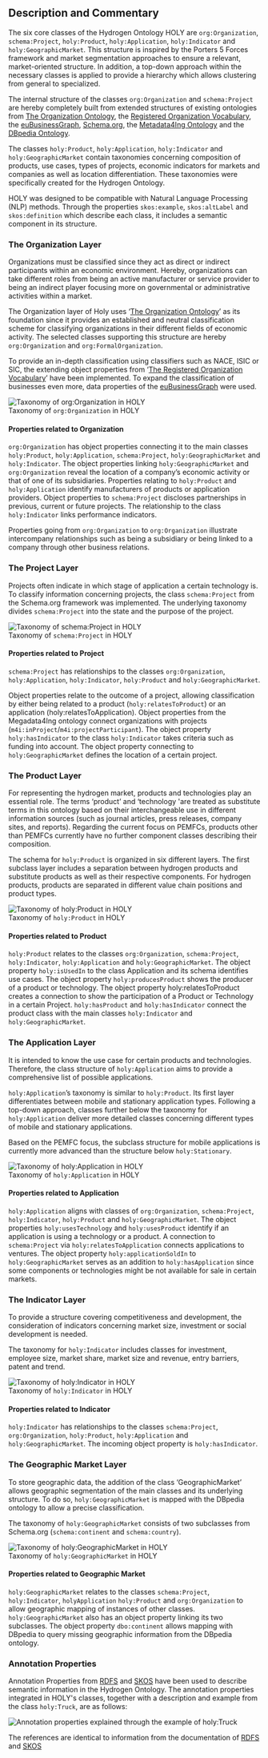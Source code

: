 ## Description and Commentary

The six core classes of the Hydrogen Ontology HOLY are `org:Organization`, `schema:Project`, `holy:Product`, `holy:Application`, `holy:Indicator` and `holy:GeographicMarket`. This structure is inspired by the Porters 5 Forces framework and market segmentation approaches to ensure a relevant, market-oriented structure. In addition, a top-down approach within the necessary classes is applied to provide a hierarchy which allows clustering from general to specialized.

The internal structure of the classes `org:Organization` and `schema:Project` are hereby completely built from extended structures of existing ontologies from [The Organization Ontology](http://www.w3.org/ns/org), the [Registered Organization Vocabulary](http://www.w3.org/ns/regorg), the [euBusinessGraph](http://data.businessgraph.io/ontology), [Schema.org](http://data.businessgraph.io/ontology), the [Metadata4Ing Ontology](https://w3id.org/nfdi4ing/metadata4ing/1.0.0/) and the [DBpedia Ontology](http://dbpedia.org/ontology/).

The classes `holy:Product`, `holy:Application`, `holy:Indicator` and `holy:GeographicMarket` contain taxonomies concerning composition of products, use cases, types of projects, economic indicators for markets and companies as well as location differentiation. These taxonomies were specifically created for the Hydrogen Ontology.

HOLY was designed to be compatible with Natural Language Processing (NLP) methods. Through the properties `skos:example`, `skos:altLabel` and `skos:definition` which describe each class, it includes a semantic component in its structure.

### The Organization Layer

Organizations must be classified since they act as direct or indirect participants within an economic environment. Hereby, organizations can take different roles from being an active manufacturer or service provider to being an indirect player focusing more on governmental or administrative activities within a market.

The Organization layer of Holy uses ‘[The Organization Ontology](http://www.w3.org/ns/org)’ as its foundation since it provides an established and neutral classification scheme for classifying organizations in their different fields of economic activity. The selected classes supporting this structure are hereby `org:Organization` and `org:FormalOrganization`.

To provide an in-depth classification using classifiers such as NACE, ISIC or SIC, the extending object properties from ‘[The Registered Organization Vocabulary](https://www.w3.org/ns/regorg#)’ have been implemented. To expand the classification of businesses even more, data properties of the [euBusinessGraph](https://raw.githubusercontent.com/euBusinessGraph/eubg-data/master/model/ebg-ontology.ttl) were used.

![Taxonomy of org:Organization in HOLY](../visualizations/Organization_ClassStructure.png "Organization Structure")  
Taxonomy of `org:Organization` in HOLY

#### Properties related to Organization

`org:Organization` has object properties connecting it to the main classes `holy:Product`, `holy:Application`, `schema:Project`, `holy:GeographicMarket` and `holy:Indicator`. The object properties linking `holy:GeographicMarket` and `org:Organization` reveal the location of a company’s economic activity or that of one of its subsidiaries. Properties relating to `holy:Product` and `holy:Application` identify manufacturers of products or application providers. Object properties to `schema:Project` discloses partnerships in previous, current or future projects. The relationship to the class `holy:Indicator` links performance indicators.

Properties going from `org:Organization` to `org:Organization` illustrate intercompany relationships such as being a subsidiary or being linked to a company through other business relations.

### The Project Layer

Projects often indicate in which stage of application a certain technology is. To classify information concerning projects, the class `schema:Project` from the Schema.org framework was implemented. The underlying taxonomy divides `schema:Project` into the state and the purpose of the project.

![Taxonomy of schema:Project in HOLY](../visualizations/Project_ClassStructure.png "Project Structure")  
Taxonomy of `schema:Project` in HOLY

#### Properties related to Project

`schema:Project` has relationships to the classes `org:Organization`, `holy:Application`, `holy:Indicator`, `holy:Product` and `holy:GeographicMarket`.

Object properties relate to the outcome of a project, allowing classification by either being related to a product (`holy:relatesToProduct`) or an application (holy:relatesToApplication). Object properties from the Megadata4Ing ontology connect organizations with projects (`m4i:inProject`/`m4i:projectParticipant`). The object property `holy:hasIndicator` to the class `holy:Indicator` takes criteria such as funding into account. The object property connecting to `holy:GeographicMarket` defines the location of a certain project.

### The Product Layer

For representing the hydrogen market, products and technologies play an essential role. The terms ‘product’ and ‘technology 'are treated as substitute terms in this ontology based on their interchangeable use in different information sources (such as journal articles, press releases, company sites, and reports). Regarding the current focus on PEMFCs, products other than PEMFCs currently have no further component classes describing their composition.

The schema for `holy:Product` is organized in six different layers. The first subclass layer includes a separation between hydrogen products and substitute products as well as their respective components. For hydrogen products, products are separated in different value chain positions and product types.

![Taxonomy of holy:Product in HOLY](../visualizations/Product_ClassStructure.png "Product Structure")  
Taxonomy of `holy:Product` in HOLY

#### Properties related to Product

`holy:Product` relates to the classes `org:Organization`, `schema:Project`, `holy:Indicator`, `holy:Application` and `holy:GeographicMarket`. The object property `holy:isUsedIn` to the class Application and its schema identifies use cases. The object property `holy:producesProduct` shows the producer of a product or technology. The object property holy:relatesToProduct creates a connection to show the participation of a Product or Technology in a certain Project. `holy:hasProduct` and `holy:hasIndicator` connect the product class with the main classes `holy:Indicator` and `holy:GeographicMarket`.

### The Application Layer

It is intended to know the use case for certain products and technologies. Therefore, the class structure of `holy:Application` aims to provide a comprehensive list of possible applications.

`holy:Application`’s taxonomy is similar to `holy:Product`. Its first layer differentiates between mobile and stationary application types. Following a top-down approach, classes further below the taxonomy for `holy:Application` deliver more detailed classes concerning different types of mobile and stationary applications.

Based on the PEMFC focus, the subclass structure for mobile applications is currently more advanced than the structure below `holy:Stationary`.

![Taxonomy of holy:Application in HOLY](../visualizations/Application_ClassStructure.png "Application")  
Taxonomy of `holy:Application` in HOLY

#### Properties related to Application

`holy:Application` aligns with classes of `org:Organization`, `schema:Project`, `holy:Indicator`, `holy:Product` and `holy:GeographicMarket`. The object properties `holy:usesTechnology` and `holy:usesProduct` identify if an application is using a technology or a product. A connection to `schema:Project` via `holy:relatesToApplication` connects applications to ventures. The object property `holy:applicationSoldIn` to `holy:GeographicMarket` serves as an addition to `holy:hasApplication` since some components or technologies might be not available for sale in certain markets.

### The Indicator Layer

To provide a structure covering competitiveness and development, the consideration of indicators concerning market size, investment or social development is needed.

The taxonomy for `holy:Indicator` includes classes for investment, employee size, market share, market size and revenue, entry barriers, patent and trend.

![Taxonomy of holy:Indicator in HOLY](../visualizations/Indicator_ClassStructure.png "Indicator Class")  
Taxonomy of `holy:Indicator` in HOLY

#### Properties related to Indicator

`holy:Indicator` has relationships to the classes `schema:Project`, `org:Organization`, `holy:Product`, `holy:Application` and `holy:GeographicMarket`. The incoming object property is `holy:hasIndicator`.

### The Geographic Market Layer

To store geographic data, the addition of the class ‘GeographicMarket’ allows geographic segmentation of the main classes and its underlying structure. To do so, `holy:GeographicMarket` is mapped with the DBpedia ontology to allow a precise classification.

The taxonomy of `holy:GeographicMarket` consists of two subclasses from Schema.org (`schema:continent` and `schema:country`).

![Taxonomy of holy:GeographicMarket in HOLY](../visualizations/GeographicMarket_ClassStructure.png)  
Taxonomy of `holy:GeographicMarket` in HOLY

#### Properties related to Geographic Market

`holy:GeographicMarket` relates to the classes `schema:Project`, `holy:Indicator`, `holyApplication` `holy:Product` and `org:Organization` to allow geographic mapping of instances of other classes. `holy:GeographicMarket` also has an object property linking its two subclasses. The object property `dbo:continent` allows mapping with DBpedia to query missing geographic information from the DBpedia ontology.

### Annotation Properties

Annotation Properties from [RDFS](https://www.w3.org/TR/rdf-schema/#ch_label) and [SKOS](https://www.w3.org/TR/skos-reference/#labels) have been used to describe semantic information in the Hydrogen Ontology. The annotation properties integrated in HOLY's classes, together with a description and example from the class `holy:Truck`, are as follows:

![Annotation properties explained through the example of holy:Truck](../visualizations/AnnotationProperties.png)  

The references are identical to information from the documentation of [RDFS](https://www.w3.org/TR/rdf-schema/#ch_label) and [SKOS](https://www.w3.org/TR/skos-reference/#labels)